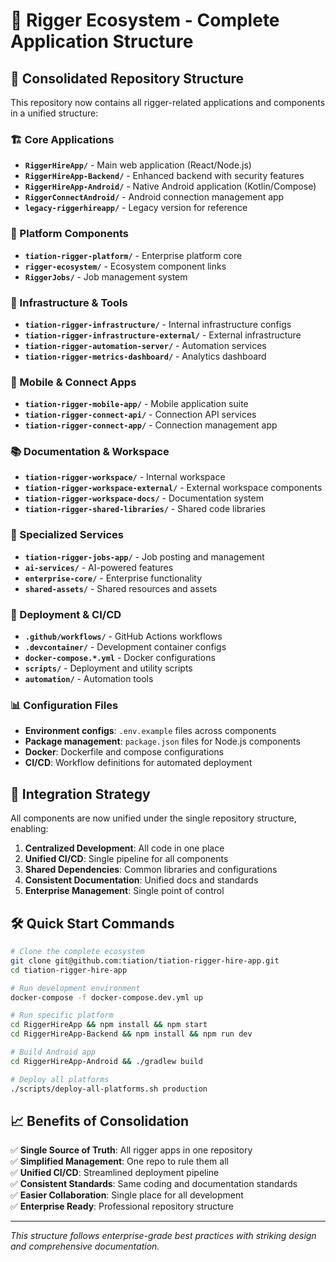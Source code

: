# 🔮 Rigger Ecosystem - Complete Application Structure

## 📁 Consolidated Repository Structure

This repository now contains all rigger-related applications and components in a unified structure:

### 🏗️ Core Applications
- **`RiggerHireApp/`** - Main web application (React/Node.js)
- **`RiggerHireApp-Backend/`** - Enhanced backend with security features
- **`RiggerHireApp-Android/`** - Native Android application (Kotlin/Compose)
- **`RiggerConnectAndroid/`** - Android connection management app
- **`legacy-riggerhireapp/`** - Legacy version for reference

### 🏢 Platform Components
- **`tiation-rigger-platform/`** - Enterprise platform core
- **`rigger-ecosystem/`** - Ecosystem component links
- **`RiggerJobs/`** - Job management system

### 🔧 Infrastructure & Tools
- **`tiation-rigger-infrastructure/`** - Internal infrastructure configs
- **`tiation-rigger-infrastructure-external/`** - External infrastructure
- **`tiation-rigger-automation-server/`** - Automation services
- **`tiation-rigger-metrics-dashboard/`** - Analytics dashboard

### 📱 Mobile & Connect Apps
- **`tiation-rigger-mobile-app/`** - Mobile application suite
- **`tiation-rigger-connect-api/`** - Connection API services
- **`tiation-rigger-connect-app/`** - Connection management app

### 📚 Documentation & Workspace
- **`tiation-rigger-workspace/`** - Internal workspace
- **`tiation-rigger-workspace-external/`** - External workspace components
- **`tiation-rigger-workspace-docs/`** - Documentation system
- **`tiation-rigger-shared-libraries/`** - Shared code libraries

### 🎯 Specialized Services
- **`tiation-rigger-jobs-app/`** - Job posting and management
- **`ai-services/`** - AI-powered features
- **`enterprise-core/`** - Enterprise functionality
- **`shared-assets/`** - Shared resources and assets

### 🚀 Deployment & CI/CD
- **`.github/workflows/`** - GitHub Actions workflows
- **`.devcontainer/`** - Development container configs
- **`docker-compose.*.yml`** - Docker configurations
- **`scripts/`** - Deployment and utility scripts
- **`automation/`** - Automation tools

### 📊 Configuration Files
- **Environment configs**: `.env.example` files across components
- **Package management**: `package.json` files for Node.js components
- **Docker**: Dockerfile and compose configurations
- **CI/CD**: Workflow definitions for automated deployment

## 🔄 Integration Strategy

All components are now unified under the single repository structure, enabling:

1. **Centralized Development**: All code in one place
2. **Unified CI/CD**: Single pipeline for all components  
3. **Shared Dependencies**: Common libraries and configurations
4. **Consistent Documentation**: Unified docs and standards
5. **Enterprise Management**: Single point of control

## 🛠️ Quick Start Commands

```bash
# Clone the complete ecosystem
git clone git@github.com:tiation/tiation-rigger-hire-app.git
cd tiation-rigger-hire-app

# Run development environment
docker-compose -f docker-compose.dev.yml up

# Run specific platform
cd RiggerHireApp && npm install && npm start
cd RiggerHireApp-Backend && npm install && npm run dev

# Build Android app
cd RiggerHireApp-Android && ./gradlew build

# Deploy all platforms
./scripts/deploy-all-platforms.sh production
```

## 📈 Benefits of Consolidation

✅ **Single Source of Truth**: All rigger apps in one repository  
✅ **Simplified Management**: One repo to rule them all  
✅ **Unified CI/CD**: Streamlined deployment pipeline  
✅ **Consistent Standards**: Same coding and documentation standards  
✅ **Easier Collaboration**: Single place for all development  
✅ **Enterprise Ready**: Professional repository structure  

---

*This structure follows enterprise-grade best practices with striking design and comprehensive documentation.*

